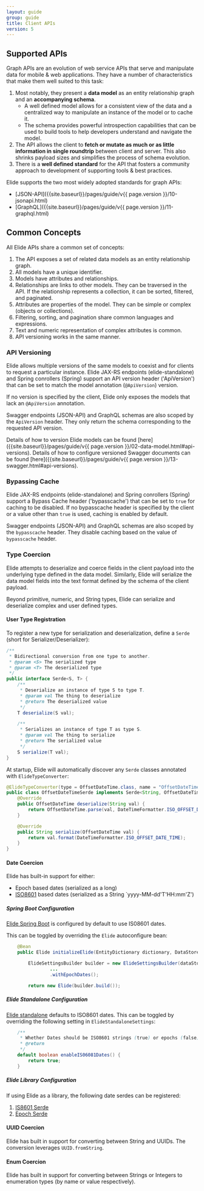 ```yaml
---
layout: guide
group: guide
title: Client APIs
version: 5
---
```


## Supported APIs

Graph APIs are an evolution of web service APIs that serve and manipulate data for mobile & web applications.
They have a number of characteristics that make them well suited to this task:
1.  Most notably, they present a **data model** as an entity relationship graph and an **accompanying schema**.
    * A well defined model allows for a consistent view of the data and a centralized way to manipulate an instance of the model or to cache it.
    * The schema provides powerful introspection capabilities that can be used to build tools to help developers understand and navigate the model.
2.  The API allows the client to **fetch or mutate as much or as little information in single roundtrip** between client and server.  This also
    shrinks payload sizes and simplifies the process of schema evolution.
3.  There is a **well defined standard** for the API that fosters a community approach to development of supporting tools & best practices.

Elide supports the two most widely adopted standards for graph APIs: 

* [JSON-API]({{site.baseurl}}/pages/guide/v{{ page.version }}/10-jsonapi.html)
* [GraphQL]({{site.baseurl}}/pages/guide/v{{ page.version }}/11-graphql.html)

## Common Concepts

All Elide APIs share a common set of concepts:
1.  The API exposes a set of related data models as an entity relationship graph.
2.  All models have a unique identifier.
3.  Models have attributes and relationships.
   1. Relationships are links to other models.  They can be traversed in the API.  If the relationship represents a collection, it can be sorted, filtered, and paginated.
   2. Attributes are properties of the model.  They can be simple or complex (objects or collections).
4.  Filtering, sorting, and pagination share common languages and expressions.
5.  Text and numeric representation of complex attributes is common.
6.  API versioning works in the same manner.

### API Versioning

Elide allows multiple versions of the same models to coexist and for clients to request a particular instance.  Elide JAX-RS endpoints (elide-standalone) and Spring conrollers (Spring) support an API version header ('ApiVersion') that can be set to match the model annotation (`@ApiVersion`) version.

If no version is specified by the client, Elide only exposes the models that lack an `@ApiVersion` annotation.

Swagger endpoints (JSON-API) and GraphQL schemas are also scoped by the `ApiVersion` header.  They only return the schema corresponding to the requested API version.  

Details of how to version Elide models can be found [here]({{site.baseurl}}/pages/guide/v{{ page.version }}/02-data-model.html#api-versions).  Details of how to configure versioned Swagger documents can be found [here]({{site.baseurl}}/pages/guide/v{{ page.version }}/13-swagger.html#api-versions).

### Bypassing Cache

Elide JAX-RS endpoints (elide-standalone) and Spring conrollers (Spring) support a Bypass Cache header ('bypasscache') that can be set to `true` for caching to be disabled. If no bypasscache header is specified by the client or a value other than `true` is used, caching is enabled by default.

Swagger endpoints (JSON-API) and GraphQL schemas are also scoped by the `bypasscache` header. They disable caching based on the value of `bypasscache` header.
 
### Type Coercion

Elide attempts to deserialize and coerce fields in the client payload into the underlying type defined in the data model.  Similarly, Elide 
will serialize the data model fields into the text format defined by the schema of the client payload.

Beyond primitive, numeric, and String types, Elide can serialize and deserialize complex and user defined types.

#### User Type Registration

To register a new type for serialization and deserialization, define a `Serde` (short for Serializer/Deserializer):

```java
/**
 * Bidirectional conversion from one type to another.
 * @param <S> The serialized type
 * @param <T> The deserialized type
 */
public interface Serde<S, T> {
    /**
     * Deserialize an instance of type S to type T.
     * @param val The thing to deserialize
     * @return The deserialized value
     */
    T deserialize(S val);

    /**
     * Serializes an instance of type T as type S.
     * @param val The thing to serialize
     * @return The serialized value
     */
    S serialize(T val);
}
```

At startup, Elide will automatically discover any `Serde` classes annotated with `ElideTypeConverter`:

```java
@ElideTypeConverter(type = OffsetDateTime.class, name = "OffsetDateTime")
public class OffsetDateTimeSerde implements Serde<String, OffsetDateTime> {
    @Override
    public OffsetDateTime deserialize(String val) {
        return OffsetDateTime.parse(val, DateTimeFormatter.ISO_OFFSET_DATE_TIME);
    }

    @Override
    public String serialize(OffsetDateTime val) {
        return val.format(DateTimeFormatter.ISO_OFFSET_DATE_TIME);
    }
}
```

#### Date Coercion

Elide has built-in support for either:
 - Epoch based dates (serialized as a long)
 - [ISO8601](https://www.iso.org/iso-8601-date-and-time-format.html) based dates (serialized as a String `yyyy-MM-dd'T'HH:mm'Z')

##### Spring Boot Configuration

[Elide Spring Boot][elide-spring] is configured by default to use IS08601 dates.

This can be toggled by overriding the `Elide` autoconfigure bean:

```java
    @Bean
    public Elide initializeElide(EntityDictionary dictionary, DataStore dataStore, ElideConfigProperties settings) {

        ElideSettingsBuilder builder = new ElideSettingsBuilder(dataStore)
                ...
                .withEpochDates();

        return new Elide(builder.build());
```

##### Elide Standalone Configuration

[Elide standalone][elide-standalone] defaults to ISO8601 dates.  This can be toggled by overriding the following setting in `ElideStandaloneSettings`:

```java
    /**
     * Whether Dates should be ISO8601 strings (true) or epochs (false).
     * @return
     */
    default boolean enableIS06081Dates() {
        return true;
    }
```

##### Elide Library Configuration

If using Elide as a library, the following date serdes can be registered:
1. [IS8601 Serde](https://github.com/yahoo/elide/blob/master/elide-core/src/main/java/com/yahoo/elide/utils/coerce/converters/ISO8601DateSerde.java)
2. [Epoch Serde](https://github.com/yahoo/elide/blob/master/elide-core/src/main/java/com/yahoo/elide/utils/coerce/converters/EpochToDateConverter.java)

#### UUID Coercion

Elide has built in support for converting between String and UUIDs.  The conversion leverages `UUID.fromString`. 

#### Enum Coercion

Elide has built in support for converting between Strings or Integers to enumeration types (by name or value respectively).

[elide-standalone]: https://github.com/yahoo/elide/tree/master/elide-standalone
[elide-spring]: https://github.com/yahoo/elide/tree/master/elide-spring/elide-spring-boot-autoconfigure
